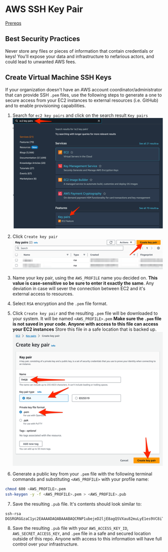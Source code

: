 # AWS SSH Key Pair

[Prereqs](../README.md)

## Best Security Practices

Never store any files or pieces of information that contain credentials or keys! You'll expose your data and infrastructure to nefarious actors, and could lead to unwanted AWS fees.

## Create Virtual Machine SSH Keys

If your organization doesn't have an AWS account coordinator/administrator that can provide SSH `.pem` files, use the following steps to generate a one to secure access from your EC2 instances to external resources (i.e. GitHub) and to enable provisioning capabilities.

1. Search for `ec2 key pairs` and click on the search result `Key pairs`<br />
![Step 1: Search for Key Pairs in EC2](assets/aws/aws-pem01.png)<br />

2. Click `Create key pair` <br />![](assets/aws/aws-pem02.png)<br />

3. Name your key pair, using the `AWS_PROFILE` name you decided on. **This value is case-sensitive so be sure to enter it exactly the same**. Any deviation in case will sever the connection between EC2 and it's external access to resources.

4. Select `RSA` encryption and the `.pem` file format.<br/>

5. Click `Create key pair` and the resulting `.pem` file will be downloaded to your system. It will be named `<AWS_PROFILE>.pem` **Make sure the `.pem` file is not saved in your code. Anyone with access to this file can access your EC2 instances** Store this file in a safe location that is backed up.<br/>
![Steps 3-5: Name Your Key Pair Following Case-Sensitivity](assets/aws/aws-pem03.png)<br />

6. Generate a public key from your `.pem` file with the following terminal commands and substituting `<AWS_PROFILE>` with your profile name:

``` bash
chmod 600 <AWS_PROFILE>.pem
ssh-keygen -y -f <AWS_PROFILE>.pem > <AWS_PROFILE>.pub
```

7. Save the resulting `.pub` file. It's contents should look similar to: <br />

``` text
ssh-rsa DGSRGRGGzaC1yc2EAAAADAQABAAABAQCRNP1ubejeD2ljE8agQSVXau82muLyE1es9VC8iTzsnsDe93BF48axahUv0x782eKslXPjAsaPt0PZdLcAaHDHfmuUxTbaRQwl2O0utU/K6GnM1XuiUjx1zLyMPZfrKHklJ3W3fWtPFmBKc9/h5OYnAocQkuZR/72aoFAGgZOAFR8t88FDFp73Y6dBIneWIj2oeLWymHzVyNi5TKrfzHkVgx5iM2CfGHuJkam5Qc3RHmwYj2gc2UsthlpS0Gy5f6HEbZippRDY5qWbIkijpLlVhILfRwW/iAlaCZt/wJQ6cWYwPqkBNBPjoRPuBjhHfxEfGwqfrDTOZHu8gAM4gmhfbQaB4n
```

8. Save the resulting `.pub` file with your `AWS_ACCESS_KEY_ID`, `AWS_SECRET_ACCESS_KEY`, and `.pem` file in a safe and secured location outside of this repo. Anyone with access to this information will have full control over your infrastructure.
